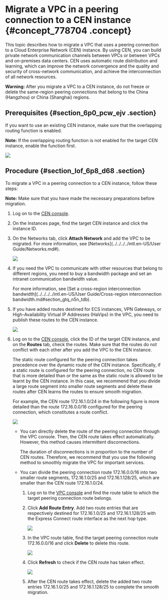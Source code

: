 # Migrate a VPC in a peering connection to a CEN instance {#concept_778704 .concept}

This topic describes how to migrate a VPC that uses a peering connection to a Cloud Enterprise Network \(CEN\) instance. By using CEN, you can build private network communication channels between VPCs or between VPCs and on-premises data centers. CEN uses automatic route distribution and learning, which can improve the network convergence and the quality and security of cross-network communication, and achieve the interconnection of all network resources.

**Warning:** After you migrate a VPC to a CEN instance, do not freeze or delete the same-region peering connections that belong to the China \(Hangzhou\) or China \(Shanghai\) regions.

## Prerequisites {#section_6p0_pcw_ejv .section}

If you want to use an existing CEN instance, make sure that the overlapping routing function is enabled.

**Note:** If the overlapping routing function is not enabled for the target CEN instance, enable the function first.

![](http://static-aliyun-doc.oss-cn-hangzhou.aliyuncs.com/assets/img/630333/156378845349935_en-US.png)

## Procedure {#section_lof_6p8_d68 .section}

To migrate a VPC in a peering connection to a CEN instance, follow these steps:

**Note:** Make sure that you have made the necessary preparations before migration.

1.  Log on to the [CEN console](https://cen.console.aliyun.com).
2.  On the Instances page, find the target CEN instance and click the instance ID.
3.  On the Networks tab, click **Attach Network** and add the VPC to be migrated. For more information, see [Networks](../../../../intl.en-US/User Guide/Networks.md#).

    ![](http://static-aliyun-doc.oss-cn-hangzhou.aliyuncs.com/assets/img/630439/156378845349889_en-US.png)

4.  If you need the VPC to communicate with other resources that belong to different regions, you need to buy a bandwidth package and set an intranet communication bandwidth value.

    For more information, see [Set a cross-region interconnection bandwidth](../../../../intl.en-US/User Guide/Cross-region interconnection bandwidth.md#section_gtq_n5n_tdb).

5.  If you have added routes destined for ECS instances, VPN Gateways, or High-Availability Virtual IP Addresses \(HaVips\) in the VPC, you need to publish these routes to the CEN instance.

    ![](http://static-aliyun-doc.oss-cn-hangzhou.aliyuncs.com/assets/img/630439/156378845349940_en-US.png)

6.  Log on to the [CEN console](https://cen.console.aliyun.com/cen/detail/cen-0e7i2gmdfs6ymbxgay/route), click the ID of the target CEN instance, and on the **Routes** tab, check the routes. Make sure that the routes do not conflict with each other after you add the VPC to the CEN instance.

    The static route configured for the peering connection takes precedence over the dynamic route of the CEN instance. Specifically, if a static route is configured for the peering connection, no CEN route that is more detailed than or the same as the static route is allowed to be learnt by the CEN instance. In this case, we recommend that you divide a large route segment into smaller route segments and delete these routes after CEN learns the routes to ensure smooth migration.

    For example, the CEN route 172.16.1.0/24 in the following figure is more detailed than the route 172.16.0.0/16 configured for the peering connection, which constitutes a route conflict.

    ![](http://static-aliyun-doc.oss-cn-hangzhou.aliyuncs.com/assets/img/630439/156378845449944_en-US.png)

    -   You can directly delete the route of the peering connection through the VPC console. Then, the CEN route takes effect automatically. However, this method causes intermittent disconnections.

        The duration of disconnections is in proportion to the number of CEN routes. Therefore, we recommend that you use the following method to smoothly migrate the VPC for important services.

    -   You can divide the peering connection route 172.16.0.0/16 into two smaller route segments, 172.16.1.0/25 and 172.16.1.128/25, which are smaller than the CEN route 172.16.1.0/24.
        1.  Log on to the [VPC console](https://vpcnext.console.aliyun.com) and find the route table to which the target peering connection route belongs.
        2.  Click **Add Route Entry**. Add two route entries that are respectively destined for 172.16.1.0/25 and 172.16.1.128/25 with the Express Connect route interface as the next hop type.

            ![](http://static-aliyun-doc.oss-cn-hangzhou.aliyuncs.com/assets/img/630439/156378845449945_en-US.png)

        3.  In the VPC route table, find the target peering connection route 172.16.0.0/16 and click **Delete** to delete this route.

            ![](http://static-aliyun-doc.oss-cn-hangzhou.aliyuncs.com/assets/img/630439/156378845449946_en-US.png)

        4.  Click **Refresh** to check if the CEN route has taken effect.

            ![](http://static-aliyun-doc.oss-cn-hangzhou.aliyuncs.com/assets/img/630439/156378845549947_en-US.png)

        5.  After the CEN route takes effect, delete the added two route entries 172.16.1.0/25 and 172.16.1.128/25 to complete the smooth migration.

